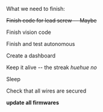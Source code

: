 What we need to finish:

~~Finish code for lead screw -- Maybe~~

Finish vision code

Finish and test autonomous

Create a dashboard

Keep it alive -- the streak     *huehue no*

Sleep

Check that all wires are secured

**update all firmwares**
